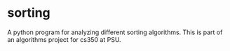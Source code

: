 # sorting
A python program for analyzing different sorting algorithms. This is part of an algorithms project for cs350 at PSU. 
